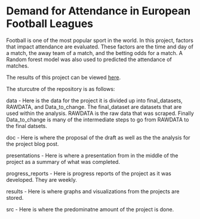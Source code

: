 # Demand for Attendance in European Football Leagues

Football is one of the most popular sport in the world. In this project, factors that impact attendance are evaluated. These factors are the time and day of a match, the away team of a match, and the betting odds for a match. A Random forest model was also used to predicted the attendance of matches. 

The results of this project can be viewed [here](https://matthewlwilcox.github.io/Capstone/doc/Blog_post.html).

The sturcutre of the repository is as follows:

data - Here is the data for the project it is divided up into final_datasets, RAWDATA, and Data_to_change. The final_dataset are datasets that are used within the analysis. RAWDATA is the raw data that was scraped. Finally Data_to_change is many of the intermediate steps to go from RAWDATA to the final datsets.

doc - Here is where the proposal of the draft as well as the the analysis for the project blog post.

presentations - Here is where a presentation from in the middle of the project as a summary of what was completed. 

progress_reports - Here is progress reports of the project as it was developed. They are weekly.

results - Here is where graphs and visualizations from the projects are stored.

src - Here is where the predominatne amount of the project is done. 

